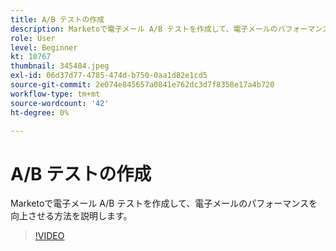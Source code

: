 ```yaml
---
title: A/B テストの作成
description: Marketoで電子メール A/B テストを作成して、電子メールのパフォーマンスを向上させる方法を説明します。
role: User
level: Beginner
kt: 10767
thumbnail: 345484.jpeg
exl-id: 06d37d77-4785-474d-b750-0aa1d82e1cd5
source-git-commit: 2e074e845657a0841e762dc3d7f8358e17a4b720
workflow-type: tm+mt
source-wordcount: '42'
ht-degree: 0%

---
```


# A/B テストの作成

Marketoで電子メール A/B テストを作成して、電子メールのパフォーマンスを向上させる方法を説明します。

>[!VIDEO](https://video.tv.adobe.com/v/345484/?quality=12&learn=on)
